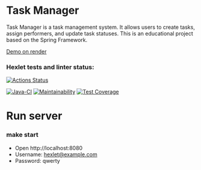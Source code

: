 # Task Manager
Task Manager is a task management system. It allows users to create tasks, assign performers, and update task statuses.
This is an educational project based on the Spring Framework.

[Demo on render](https://task-manager-2lbb.onrender.com)

### Hexlet tests and linter status:
[![Actions Status](https://github.com/AMSmirnova/java-project-99/actions/workflows/hexlet-check.yml/badge.svg)](https://github.com/AMSmirnova/java-project-99/actions)

[![Java-CI](https://github.com/AMSmirnova/java-project-99/actions/workflows/main.yml/badge.svg)](https://github.com/AMSmirnova/java-project-99/actions/workflows/main.yml)
[![Maintainability](https://api.codeclimate.com/v1/badges/0ba13c6552516d95fa11/maintainability)](https://codeclimate.com/github/AMSmirnova/java-project-99/maintainability)
[![Test Coverage](https://api.codeclimate.com/v1/badges/0ba13c6552516d95fa11/test_coverage)](https://codeclimate.com/github/AMSmirnova/java-project-99/test_coverage)

# Run server
### make start
* Open http://localhost:8080
* Username: hexlet@example.com
* Password: qwerty
